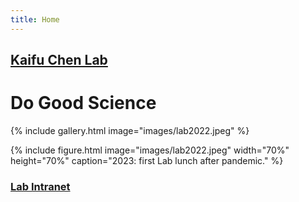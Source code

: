 ```yaml
---
title: Home
---
```

## [Kaifu Chen Lab](https://kaifuchenlab.github.io)

# <i class="fas fa-users"></i>Do Good Science &nbsp; &nbsp;<i class="fas fa-microscope"></i>

{%
  include gallery.html
  image="images/lab2022.jpeg"
%}

{%
  include figure.html
  image="images/lab2022.jpeg"
  width="70%"
  height="70%"
  caption="2023: first Lab lunch after pandemic."
%}

### [Lab Intranet](https://sites.google.com/site/superchenlab/)
